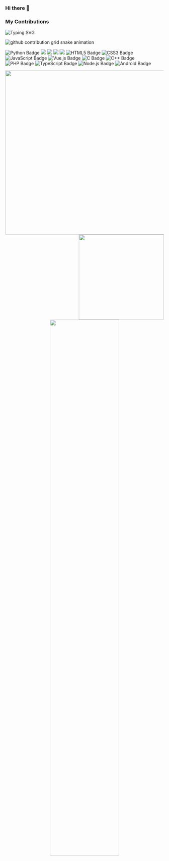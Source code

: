 ### Hi there 👋

### My Contributions
![Typing SVG](https://readme-typing-svg.demolab.com/?lines=Never+give+up,+then+You+will+be+successful!;Jack20)

<picture>
  <source media="(prefers-color-scheme: dark)" srcset="https://raw.githubusercontent.com/Jacksx20/Jacksx20/output/github-contribution-grid-snake-dark.svg">
  <source media="(prefers-color-scheme: light)" srcset="https://raw.githubusercontent.com/Jacksx20/Jacksx20/output/github-contribution-grid-snake.svg">
  <img alt="github contribution grid snake animation" src="https://raw.githubusercontent.com/Jacksx20/Jacksx20/output/github-contribution-grid-snake.svg">
</picture>


![Python Badge](https://img.shields.io/badge/Python-3776AB?logo=python&logoColor=fff&style=flat)
![](https://img.shields.io/badge/-Java-ab7221?style=flat-square&logo=Java&logoColor=fff)
![](https://img.shields.io/badge/-Docker-2496ED?style=flat-square&logo=Docker&logoColor=fff)
![](https://img.shields.io/badge/-Linux-000000?style=flat-square&logo=Linux&logoColor=fff)
![](https://img.shields.io/badge/-?style=flat-square&logo=Android&logoColor=fff)
![HTML5 Badge](https://img.shields.io/badge/HTML5-E34F26?logo=html5&logoColor=fff&style=flat)
![CSS3 Badge](https://img.shields.io/badge/CSS3-1572B6?logo=css3&logoColor=fff&style=flat)
![JavaScript Badge](https://img.shields.io/badge/JavaScript-F7DF1E?logo=javascript&logoColor=000&style=flat)
![Vue.js Badge](https://img.shields.io/badge/Vue.js-4FC08D?logo=vuedotjs&logoColor=fff&style=flat)
![C Badge](https://img.shields.io/badge/C-A8B9CC?logo=c&logoColor=fff&style=flat)
![C++ Badge](https://img.shields.io/badge/C%2B%2B-00599C?logo=cplusplus&logoColor=fff&style=flat)
![PHP Badge](https://img.shields.io/badge/PHP-777BB4?logo=php&logoColor=fff&style=flat)
![TypeScript Badge](https://img.shields.io/badge/TypeScript-3178C6?logo=typescript&logoColor=fff&style=flat)
![Node.js Badge](https://img.shields.io/badge/Node.js-393?logo=nodedotjs&logoColor=fff&style=flat)
![Android Badge](https://img.shields.io/badge/Android-3DDC84?logo=android&logoColor=fff&style=flat)

<img src='http://github-profile-summary-cards.vercel.app/api/cards/profile-details?username=Jacksx20&theme=nord_dark' width='520px'><img align='right' src='http://github-profile-summary-cards.vercel.app/api/cards/stats?username=Jacksx20&theme=nord_dark' width='270px'>
<!--
<img align='right' src='https://github-readme-stats.vercel.app/api?username=Jacksx20&show_icons=true&theme=dark&bg_color=30,e96443,904e95&title_color=fff&text_color=fff' width='36%' >
-->

<div align="center" >
<img width="66%" src="https://github-readme-streak-stats.herokuapp.com/?user=Jacksx20&show_icons=true" />
 </div>
